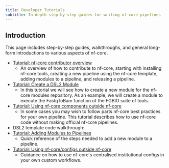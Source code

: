 ```yaml
---
title: Developer Tutorials
subtitle: In-depth step-by-step guides for writing nf-core pipelines
---
```


## Introduction

This page includes step-by-step guides, walkthroughs, and general long-form introductions to various aspects of nf-core.

- [Tutorial: nf-core contributor overview](/docs/contributing/tutorials/nf_core_contributing_overview.md)
  - An overview of how to contribute to nf-core, starting with installing nf-core tools, creating a new pipeline using the nf-core template, adding modules to a pipeline, and releasing a pipeline.
- [Tutorial: Create a DSL2 Module](/docs/contributing/tutorials/dsl2_modules_tutorial.md)
  - In this tutorial we will see how to create a new module for the nf-core modules repository. As an example, we will create a module to execute the FastqToBam function of the FGBIO suite of tools.
- [Tutorial: Using nf-core components outside nf-core](/docs/contributing/tutorials/unofficial_pipelines.md)
  - In some cases you may wish to follow parts nf-core best practices for your own pipeline. This tutorial describes how to use nf-core code without making official nf-core pipelines.
- DSL2 template code walkthrough:
- [Tutorial: Adding Modules to Pipelines](/docs/contributing/tutorials/adding_modules_to_pipelines.md)
  - Quick reference of the steps needed to add a new module to a pipeline.
- [Tutorial: Using nf-core/configs outside nf-core](/docs/contributing/tutorials/nf_core_configs_outside_nf_core.md)
  - Guidance on how to use nf-core's centralised institutional configs in your own custom workflows.
